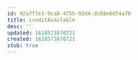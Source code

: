 ```yaml
---
id: 92a7f7e1-9ca8-475b-93d4-dc60e68f4a70
title: creditAvailable
desc: ''
updated: 1618573870721
created: 1618573870721
stub: true
---
```


